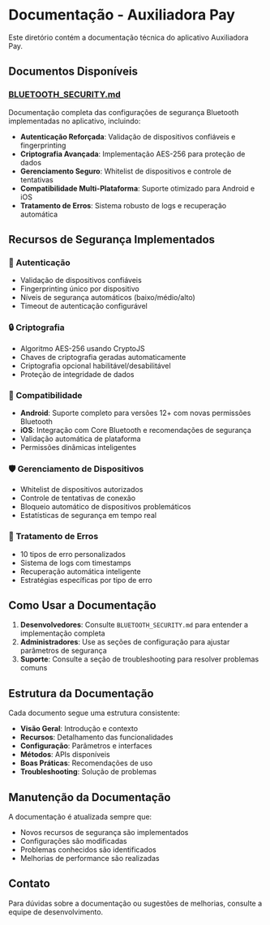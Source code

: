 # Documentação - Auxiliadora Pay

Este diretório contém a documentação técnica do aplicativo Auxiliadora Pay.

## Documentos Disponíveis

### [BLUETOOTH_SECURITY.md](./BLUETOOTH_SECURITY.md)
Documentação completa das configurações de segurança Bluetooth implementadas no aplicativo, incluindo:

- **Autenticação Reforçada**: Validação de dispositivos confiáveis e fingerprinting
- **Criptografia Avançada**: Implementação AES-256 para proteção de dados
- **Gerenciamento Seguro**: Whitelist de dispositivos e controle de tentativas
- **Compatibilidade Multi-Plataforma**: Suporte otimizado para Android e iOS
- **Tratamento de Erros**: Sistema robusto de logs e recuperação automática

## Recursos de Segurança Implementados

### 🔐 Autenticação
- Validação de dispositivos confiáveis
- Fingerprinting único por dispositivo
- Níveis de segurança automáticos (baixo/médio/alto)
- Timeout de autenticação configurável

### 🔒 Criptografia
- Algoritmo AES-256 usando CryptoJS
- Chaves de criptografia geradas automaticamente
- Criptografia opcional habilitável/desabilitável
- Proteção de integridade de dados

### 📱 Compatibilidade
- **Android**: Suporte completo para versões 12+ com novas permissões Bluetooth
- **iOS**: Integração com Core Bluetooth e recomendações de segurança
- Validação automática de plataforma
- Permissões dinâmicas inteligentes

### 🛡️ Gerenciamento de Dispositivos
- Whitelist de dispositivos autorizados
- Controle de tentativas de conexão
- Bloqueio automático de dispositivos problemáticos
- Estatísticas de segurança em tempo real

### 🔧 Tratamento de Erros
- 10 tipos de erro personalizados
- Sistema de logs com timestamps
- Recuperação automática inteligente
- Estratégias específicas por tipo de erro

## Como Usar a Documentação

1. **Desenvolvedores**: Consulte `BLUETOOTH_SECURITY.md` para entender a implementação completa
2. **Administradores**: Use as seções de configuração para ajustar parâmetros de segurança
3. **Suporte**: Consulte a seção de troubleshooting para resolver problemas comuns

## Estrutura da Documentação

Cada documento segue uma estrutura consistente:
- **Visão Geral**: Introdução e contexto
- **Recursos**: Detalhamento das funcionalidades
- **Configuração**: Parâmetros e interfaces
- **Métodos**: APIs disponíveis
- **Boas Práticas**: Recomendações de uso
- **Troubleshooting**: Solução de problemas

## Manutenção da Documentação

A documentação é atualizada sempre que:
- Novos recursos de segurança são implementados
- Configurações são modificadas
- Problemas conhecidos são identificados
- Melhorias de performance são realizadas

## Contato

Para dúvidas sobre a documentação ou sugestões de melhorias, consulte a equipe de desenvolvimento.